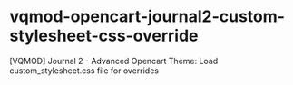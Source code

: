 # vqmod-opencart-journal2-custom-stylesheet-css-override
[VQMOD] Journal 2 - Advanced Opencart Theme: Load custom_stylesheet.css file for overrides
